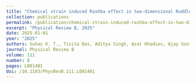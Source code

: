 ```yaml
---
title: "Chemical strain induced Rashba effect in two-dimensional Ruddlesden-Popper perovskites"
collection: publications
permalink: /publication/chemical-strain-induced-rashba-effect-in-two-dimensional-rud/
excerpt: "Physical Review B, 2025"
date: 2025-01-01
year: "2025"
authors: Suhas K. T., Tisita Das, Aditya Singh, Azat Khadiev, Ajay Soni, Sudip Chakraborty, and Ranjani Viswanatha
journal: Physical Review B
volume: 111
number: 8
pages: L081401
doi: /10.1103/PhysRevB.111.L081401
---
```

